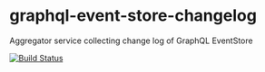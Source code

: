 # graphql-event-store-changelog
Aggregator service collecting change log of GraphQL EventStore

[![Build Status](https://travis-ci.org/graphql-services/graphql-event-store-changelog.svg?branch=master)](https://travis-ci.org/graphql-services/graphql-event-store-changelog)